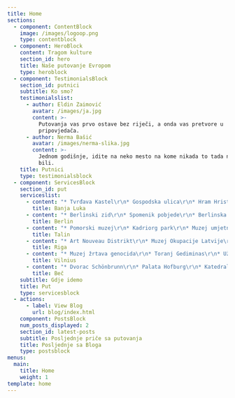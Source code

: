```yaml
---
title: Home
sections:
  - component: ContentBlock
    image: /images/logoop.png
    type: contentblock
  - component: HeroBlock
    content: Tragom kulture
    section_id: hero
    title: Naše putovanje Evropom
    type: heroblock
  - component: TestimonialsBlock
    section_id: putnici
    subtitle: Ko smo?
    testimonialslist:
      - author: Eldin Zaimović
        avatar: /images/ja.jpg
        content: >-
          Putovanja vas prvo ostave bez riječi, a onda vas pretvore u
          pripovjedača.
      - author: Nerma Bašić
        avatar: /images/nerma-slika.jpg
        content: >-
          Jednom godišnje, idite na neko mesto na kome nikada to tada niste
          bili.
    title: Putnici
    type: testimonialsblock
  - component: ServicesBlock
    section_id: put
    serviceslist:
      - content: "* Tvrđava Kastel\r\n* Gospodska ulica\r\n* Hram Hrista Spasitelja\r\n* Ferhadija"
        title: Banja Luka
      - content: "* Berlinski zid\r\n* Spomenik pobjede\r\n* Berlinska katedrala\r\n* Židovski muzej \r\n* Njemački parlament – Bundestag\r\n* Branderburška kapija\r\n* Aleksandrov trg i TV toranj\r\n* Muzej Gestapo - Topografija terora\r\n* Checkpoint Charlie"
        title: Berlin
      - content: "* Pomorski muzej\r\n* Kadriorg park\r\n* Muzej umjetnosti KUMU\r\n* Olafova crkva\r\n* Apoteka Gradske vijećnice\r\n* TV Toranj\r\n* Telliskivi Creative City"
        title: Talin
      - content: "* Art Nouveau Distrikt\r\n* Muzej Okupacije Latvije\r\n* Katedrala Rige\r\n* Riški dvorac\r\n* Riga Geto i Muzej Holokausta\r\n* Kuća crnih glavi"
        title: Riga
      - content: "* Muzej žrtava genocida\r\n* Toranj Gediminas\r\n* Užupis\r\n* Vrata zore\r\n* Ulica Literatu\r\n* Frank Zappa Memorial"
        title: Vilnius
      - content: "* Dvorac Schönbrunn\r\n* Palata Hofburg\r\n* Katedrala Svetog Stefana\r\n* Državna opera\r\n* Gradska vijećnica\r\n* Hundertwasserhaus muzej\r\n* Crkva Svetog Petra\r\n* Zabavni park Prater\r\n* Karlov trg"
        title: Beč
    subtitle: Gdje idemo
    title: Put
    type: servicesblock
  - actions:
      - label: View Blog
        url: blog/index.html
    component: PostsBlock
    num_posts_displayed: 2
    section_id: latest-posts
    subtitle: Posljednje priče sa putovanja
    title: Posljednje sa Bloga
    type: postsblock
menus:
  main:
    title: Home
    weight: 1
template: home
---
```


